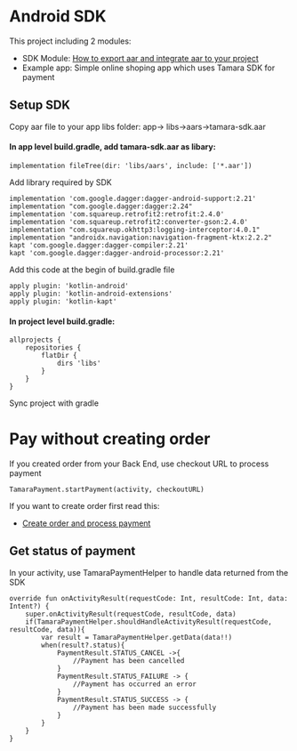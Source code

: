 # Android SDK
This project including 2 modules:
- SDK Module: [How to export aar and integrate aar to your project](SDKREADME.md)
- Example app: Simple online shoping app which uses Tamara SDK for payment

## Setup SDK
Copy aar file to your app libs folder: app-> libs->aars->tamara-sdk.aar

#### In app level build.gradle, add tamara-sdk.aar as libary:
```
implementation fileTree(dir: 'libs/aars', include: ['*.aar'])
```

Add library required by SDK
```
implementation 'com.google.dagger:dagger-android-support:2.21'
implementation "com.google.dagger:dagger:2.24"
implementation 'com.squareup.retrofit2:retrofit:2.4.0'
implementation 'com.squareup.retrofit2:converter-gson:2.4.0'
implementation "com.squareup.okhttp3:logging-interceptor:4.0.1"
implementation "androidx.navigation:navigation-fragment-ktx:2.2.2"
kapt 'com.google.dagger:dagger-compiler:2.21'
kapt 'com.google.dagger:dagger-android-processor:2.21'
```

Add this code at the begin of build.gradle file
```
apply plugin: 'kotlin-android'
apply plugin: 'kotlin-android-extensions'
apply plugin: 'kotlin-kapt'
```

#### In project level build.gradle:
```
allprojects {
    repositories {
        flatDir {
            dirs 'libs'
        }
    }
}
```
Sync project with gradle


# Pay without creating order

If you created order from your Back End, use checkout URL to process payment

```
TamaraPayment.startPayment(activity, checkoutURL)
```

If you want to create order first read this:
- [Create order and process payment](ORDERREADME.md)


## Get status of payment
In your activity, use TamaraPaymentHelper to handle data returned from the SDK
```
override fun onActivityResult(requestCode: Int, resultCode: Int, data: Intent?) {
    super.onActivityResult(requestCode, resultCode, data)
    if(TamaraPaymentHelper.shouldHandleActivityResult(requestCode, resultCode, data)){
        var result = TamaraPaymentHelper.getData(data!!)
        when(result?.status){
            PaymentResult.STATUS_CANCEL ->{
                //Payment has been cancelled
            }
            PaymentResult.STATUS_FAILURE -> {
                //Payment has occurred an error
            }
            PaymentResult.STATUS_SUCCESS -> {
                //Payment has been made successfully
            }
        }
    }
}
```